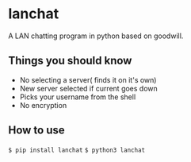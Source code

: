 lanchat
====

A LAN chatting program in python based on goodwill.

Things you should know
----------------------

- No selecting a server( finds it on it's own)
- New server selected if current goes down
- Picks your username from the shell
- No encryption

How to use
----------

`$ pip install lanchat`
`$ python3 lanchat`
